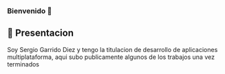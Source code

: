 ### Bienvenido 👋

## 🚀 Presentacion
Soy Sergio Garrido Diez y tengo la titulacion de desarrollo de aplicaciones multiplataforma, aqui subo publicamente algunos de los trabajos una vez terminados

